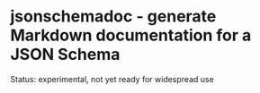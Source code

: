 # jsonschemadoc - generate Markdown documentation for a JSON Schema

Status: experimental, not yet ready for widespread use